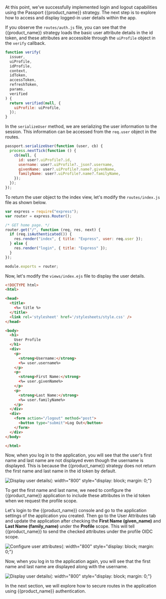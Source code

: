 
At this point, we’ve successfully implemented login and logout capabilities using the Passport {{product_name}} strategy. The next step is to explore how to access and display logged-in user details within the app. 

If you observe the `routes/auth.js` file, you can see that the {{product_name}} strategy loads the basic user attribute details in the id token, and these attributes are accessible through the `uiProfile` object in the `verify` callback.

```javascript
function verify(
  issuer,
  uiProfile,
  idProfile,
  context,
  idToken,
  accessToken,
  refreshToken,
  params,
  verified
) {
  return verified(null, {
    uiProfile: uiProfile,
  });
}
```

In the `serializeUser` method, we are serializing the user information to the session. This information can be accessed from the `req.user` object in the routes.

```javascript
passport.serializeUser(function (user, cb) {
  process.nextTick(function () {
    cb(null, {
      id: user?.uiProfile?.id,
      username: user?.uiProfile?._json?.username,
      givenName: user?.uiProfile?.name?.givenName,
      familyName: user?.uiProfile?.name?.familyName,
    });
  });
});
```

To return the user object to the index view, let's modify the `routes/index.js` file as shown below.

```javascript hl_lines="7"
var express = require("express");
var router = express.Router();

/* GET home page. */
router.get("/", function (req, res, next) {
  if (req.isAuthenticated()) {
    res.render("index", { title: "Express", user: req.user });
  } else {
    res.render("login", { title: "Express" });
  }
});

module.exports = router;
```

Now, let's modify the `views/index.ejs` file to display the user details.

```html hl_lines="12-28"
<!DOCTYPE html>
<html>

<head>
  <title>
    <%= title %>
  </title>
  <link rel='stylesheet' href='/stylesheets/style.css' />
</head>

<body>
  <h1>
    User Profile
  </h1>
  <div>
    <p>
      <strong>Username:</strong>
      <%= user.username%>
    </p>
    <p>
      <strong>First Name:</strong>
      <%= user.givenName%>
    </p>
    <p>
      <strong>Last Name:</strong>
      <%= user.familyName%>
    </p>
  </div>
  <div>
    <form action="/logout" method="post">
      <button type="submit">Log Out</button>
    </form>
  </div>
</body>

</html>
```

Now, when you log in to the application, you will see that the user's first name and last name are not displayed even though the username is displayed. This is because the {{product_name}} strategy does not return the first name and last name in the id token by default. 

![Display user details]({{base_path}}/assets/img/complete-guides/nodejs/image12.png){: width="800" style="display: block; margin: 0;"}

To get the first name and last name, we need to configure the {{product_name}} application to include these attributes in the id token when we request the profile scope.

Let's login to the {{product_name}} console and go to the application settings of the application you created. Then go to the User Attributes tab and update the application after checking the **First Name (given_name)** and **Last Name (family_name)** under the **Profile** scope. This will tell {{product_name}} to send the checked attributes under the profile OIDC scope.

![Configure user attributes]({{base_path}}/assets/img/complete-guides/nodejs/image13.png){: width="800" style="display: block; margin: 0;"}

Now, when you log in to the application again, you will see that the first name and last name are displayed along with the username.

![Display user details]({{base_path}}/assets/img/complete-guides/nodejs/image14.png){: width="800" style="display: block; margin: 0;"}

In the next section, we will explore how to secure routes in the application using {{product_name}} authentication.
